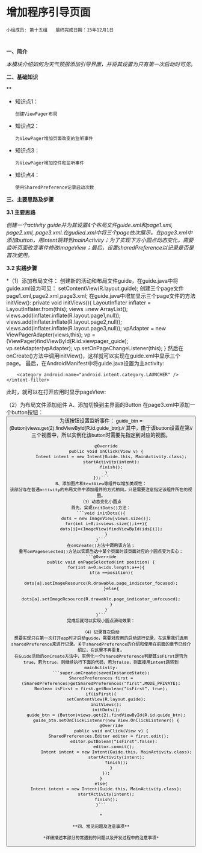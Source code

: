# 增加程序引导页面


    小组成员: 第十五组   最终完成日期：15年12月1日
# 

**一、简介**

*本模块介绍如何为天气预报添加引导界面，并将其设置为只有第一次启动时可见。*

**二、基础知识**

**
   
* 知识点1：

      创建ViewPager布局

* 知识点2：

      为ViewPager增加页面改变的监听事件


* 知识点3：

      为ViewPager增加控件和监听事件
* 知识点4：

      使用SharedPreference记录启动次数


   

**三、主要思路及步骤**

**3.1 主要思路**

*创建一个activity guide并为其设置4个布局文件guide.xml和page1.xml, page2.xml, page3.xml.在gudied.xml中将三个page依次展示。在page3.xml中添加button，用intent跳转到mainActivity；为了实现下方小圆点动态变化，需要监听页面改变事件修改imageView；最后，设置sharedPreference以记录是否是首次使用。*

**3.2 实践步骤**

*（1）添加布局文件：
创建新的活动和布局文件guide，在guide.java中将guide.xml设为可见：
setContentView(R.layout.guide);
创建三个page文件page1.xml,page2.xml,page3.xml;
在guide.java中增加显示三个page文件的方法initView():
private void initViews(){
    LayoutInflater inflater = LayoutInflater.from(this);
    views =new ArrayList<View>();
    views.add(inflater.inflate(R.layout.page1,null));
    views.add(inflater.inflate(R.layout.page2,null));
    views.add(inflater.inflate(R.layout.page3,null));
    vpAdapter = new ViewPagerAdapter(views,this);
    vp = (ViewPager)findViewById(R.id.viewpager_guide);
    vp.setAdapter(vpAdapter);
    vp.setOnPageChangeListener(this);
}
然后在onCreate()方法中调用initView()，这样就可以实现在guide.xml中显示三个page。
最后，在AndroidManifest中将guide.java设置为主activity:
<activity android:name=".Guide">
    <intent-filter>
        <action android:name="android.intent.action.MAIN" />

        <category android:name="android.intent.category.LAUNCHER" />
    </intent-filter>
</activity>
此时，就可以在打开应用时显示pageView:
 
（2）为布局文件添加组件
A、添加切换到主界面的Button
在page3.xml中添加一个button按钮：
<Button
    android:id="@+id/guide_btn"
    android:layout_height="wrap_content"
    android:layout_width="wrap_content"
    android:text="开始体验"/>
为该按钮设置监听事件：
guide_btn = (Button)views.get(2).findViewById(R.id.guide_btn);// 其中，由于该button设置在第//三个视图中，所以实例化该button时需要先指定到对应的视图。
```guide_btn.setOnClickListener(new View.OnClickListener() {
    @Override
    public void onClick(View v) {
        Intent intent = new Intent(Guide.this, MainActivity.class);
        startActivity(intent);
        finish();
    }
});```
B、添加图片和textView等组件以增加美观性：
该部分与在普通activity的布局文件中添加组件的方式相同，只是需要注意指定该组件所在的视图。
（3）动态变化小圆点
首先，实现initDots()方法：
```void initDots(){
    dots = new ImageView[views.size()];
    for(int i=0;i<views.size();i++){
        dots[i]=(ImageView)findViewById(ids[i]);
    }
}```
在onCreate()方法中调用该方法；
重写onPageSelected()方法以实现当选中某个页面时该页面对应的小圆点变为实心：
```@Override
public void onPageSelected(int position) {
    for(int a=0;a<ids.length;a++){
        if(a ==position){
            dots[a].setImageResource(R.drawable.page_indicator_focused);
        }else{
            dots[a].setImageResource(R.drawable.page_indicator_unfocused);
        }
    }
}```
完成后就可以实现小圆点滑动效果：
 
（4）记录首次启动
想要实现只在第一次打开app时才启动guide，需要对应用的启动进行记录，在这里我们选用sharedPreference来进行记录。关于sharedPreference的介绍和使用在前面的章节已经介绍过，在这里不再重复。
在Guide活动的onCreate方法中，实例化一个sharedPreference判断其isFirst是否为true，若为true，则继续执行下面的代码，若为false，则直接用intent跳转到mainActivity:
```super.onCreate(savedInstanceState);
SharedPreferences first = (SharedPreferences)getSharedPreferences("first",MODE_PRIVATE);
Boolean isFirst = first.getBoolean("isFirst", true);
if(isFirst){
    setContentView(R.layout.guide);
    initViews();
    initDots();
    guide_btn = (Button)views.get(2).findViewById(R.id.guide_btn);
    guide_btn.setOnClickListener(new View.OnClickListener() {
        @Override
        public void onClick(View v) {
	  SharedPreferences.Editor editor = first.edit();
    	  editor.putBolean("isFirst",false);
    	  editor.commit();
            Intent intent = new Intent(Guide.this, MainActivity.class);
            startActivity(intent);
            finish();
        }
    });
}
else{
    Intent intent = new Intent(Guide.this, MainActivity.class);
    startActivity(intent);
    finish();
}```

*

**四、常见问题及注意事项**

*详细描述本部分的常遇到的问题以及开发过程中的注意事项*
